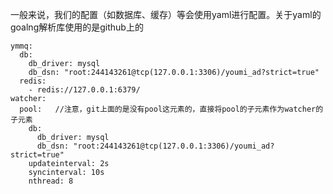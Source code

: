 一般来说，我们的配置（如数据库、缓存）等会使用yaml进行配置。关于yaml的goalng解析库使用的是github上的

```
ymmq:
  db:
    db_driver: mysql
    db_dsn: "root:244143261@tcp(127.0.0.1:3306)/youmi_ad?strict=true"
  redis:
    - redis://127.0.0.1:6379/
watcher:
  pool:   //注意，git上面的是没有pool这元素的，直接将pool的子元素作为watcher的子元素
    db:
      db_driver: mysql
      db_dsn: "root:244143261@tcp(127.0.0.1:3306)/youmi_ad?strict=true"
    updateinterval: 2s
    syncinterval: 10s
    nthread: 8

```
